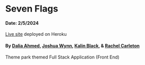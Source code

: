 # Seven Flags 

#### Date: 2/5/2024

[Live site]() deployed on Heroku 

#### By [Dalia Ahmed](), [Joshua Wynn](https://github.com/joshuawynn), [Kalin Black](), & [Rachel Carleton](https://github.com/rachcarleton-ga) 
Theme park themed Full Stack Application (Front End)
